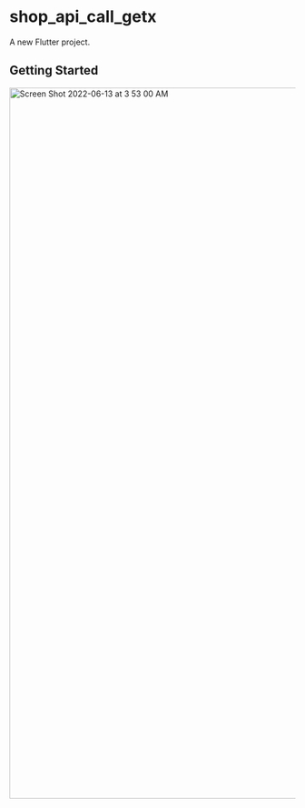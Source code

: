 # shop_api_call_getx

A new Flutter project.

## Getting Started

<img width="614px" height="1250px" alt="Screen Shot 2022-06-13 at 3 53 00 AM" src="https://user-images.githubusercontent.com/12158468/173255201-24213a38-187d-4c0f-b55f-23cb56f6f022.png">

 
